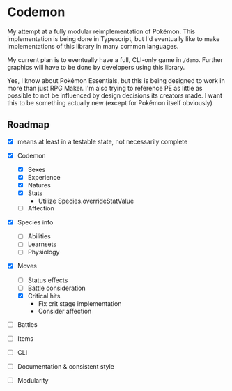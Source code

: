 # Codemon

My attempt at a fully modular reimplementation of Pokémon. This implementation is being done in Typescript, but I'd eventually like to make implementations of this library in many common languages.

My current plan is to eventually have a full, CLI-only game in `/demo`. Further graphics will have to be done by developers using this library.

Yes, I know about Pokémon Essentials, but this is being designed to work in more than just RPG Maker. I'm also trying to reference PE as little as possible to not be influenced by design decisions its creators made. I want this to be something actually new (except for Pokémon itself obviously)

## Roadmap

- [x] means at least in a testable state, not necessarily complete

- [x] Codemon
  - [x] Sexes
  - [x] Experience
  - [x] Natures
  - [x] Stats
    - Utilize Species.overrideStatValue
  - [ ] Affection
- [x] Species info
  - [ ] Abilities
  - [ ] Learnsets
  - [ ] Physiology
- [x] Moves
  - [ ] Status effects
  - [ ] Battle consideration
  - [x] Critical hits
    - Fix crit stage implementation
    - Consider affection
- [ ] Battles
- [ ] Items
- [ ] CLI
- [ ] Documentation & consistent style
- [ ] Modularity
